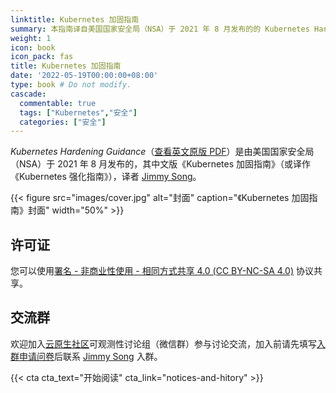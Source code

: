 ```yaml
---
linktitle: Kubernetes 加固指南
summary: 本指南译自美国国家安全局（NSA）于 2021 年 8 月发布的的 Kubernetes Hardening Guidance。
weight: 1
icon: book
icon_pack: fas
title: Kubernetes 加固指南
date: '2022-05-19T00:00:00+08:00'
type: book # Do not modify.
cascade:
  commentable: true
  tags: ["Kubernetes","安全"]
  categories: ["安全"]
---
```


*Kubernetes Hardening Guidance*（[查看英文原版 PDF](https://media.defense.gov/2021/Aug/03/2002820425/-1/-1/1/CTR_KUBERNETES%20HARDENING%20GUIDANCE.PDF)）是由美国国家安全局（NSA）于 2021 年 8 月发布的，其中文版《Kubernetes 加固指南》（或译作《Kubernetes 强化指南》），译者 [Jimmy Song](https://jimmysong.io)。

{{< figure src="images/cover.jpg" alt="封面" caption="《Kubernetes 加固指南》封面" width="50%" >}}

## 许可证

您可以使用[署名 - 非商业性使用 - 相同方式共享 4.0 (CC BY-NC-SA 4.0)](https://creativecommons.org/licenses/by-nc-sa/4.0/deed.zh)  协议共享。

## 交流群

欢迎加入[云原生社区](https://cloudnative.to/)可观测性讨论组（微信群）参与讨论交流，加入前请先填写[入群申请问卷](https://wj.qq.com/s2/5479026/bf82)后联系 [Jimmy Song](https://jimmysong.io/contact/) 入群。

{{< cta cta_text="开始阅读" cta_link="notices-and-hitory" >}}

